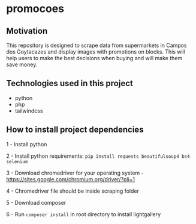 # promocoes

## Motivation

This repository is designed to scrape data from supermarkets in Campos dos Goytacazes and display images with promotions on blocks. This will help users to make the best decisions when buying and will make them save money.

## Technologies used in this project

- python
- php
- tailwindcss

## How to install project dependencies

1 - Install python

2 - Install python requirements:
```pip install requests beautifulsoup4 bs4 selenium```

3 - Download chromedriver for your operating system - https://sites.google.com/chromium.org/driver/?pli=1

4 - Chromedriver file should be inside scraping folder

5 - Download composer

6 - Run ``composer install`` in root directory to install lightgallery


